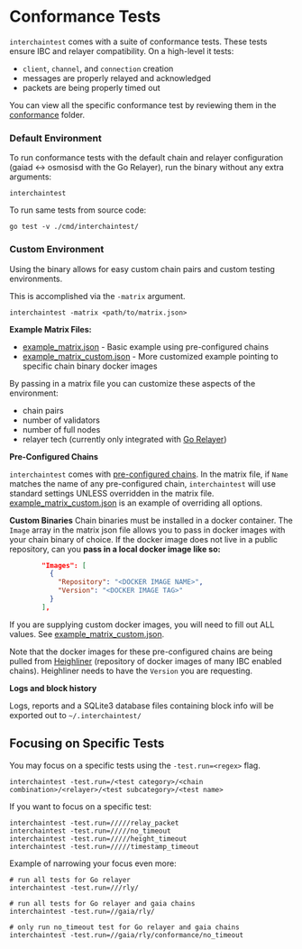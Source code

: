 # Conformance Tests

`interchaintest` comes with a suite of conformance tests. These tests ensure IBC and relayer compatibility. On a high-level it tests:
- `client`, `channel`, and `connection` creation
- messages are properly relayed and acknowledged
- packets are being properly timed out

You can view all the specific conformance test by reviewing them in the [conformance](../conformance/) folder.

### Default Environment
To run conformance tests with the default chain and relayer configuration (gaiad <-> osmosisd with the Go Relayer), run the binary without any extra arguments:
```shell
interchaintest
```

To run same tests from source code:
```shell
go test -v ./cmd/interchaintest/
```
### Custom Environment
Using the binary allows for easy custom chain pairs and custom testing environments.

This is accomplished via the `-matrix` argument.
```shell
interchaintest -matrix <path/to/matrix.json>
```

**Example Matrix Files:**
- [example_matrix.json](../cmd/interchaintest/example_matrix.json) - Basic example using pre-configured chains
- [example_matrix_custom.json](../cmd/interchaintest/example_matrix_custom.json) - More customized example pointing to specific chain binary docker images


By passing in a matrix file you can customize these aspects of the environment:
- chain pairs
- number of validators
- number of full nodes
- relayer tech (currently only integrated with [Go Relayer](https://github.com/cosmos/relayer))


**Pre-Configured Chains**

`interchaintest` comes with [pre-configured chains](../configuredChains.yaml).
In the matrix file, if `Name` matches the name of any pre-configured chain, `interchaintest` will use standard settings UNLESS overridden in the matrix file. [example_matrix_custom.json](../cmd/interchaintest/example_matrix_custom.json) is an example of overriding all options.


**Custom Binaries**
Chain binaries must be installed in a docker container.
The `Image` array in the matrix json file allows you to pass in docker images with your chain binary of choice.
If the docker image does not live in a public repository, can you **pass in a local docker image like so:**

```json
        "Images": [
          {
            "Repository": "<DOCKER IMAGE NAME>",
            "Version": "<DOCKER IMAGE TAG>"
          }
        ],
```

If you are supplying custom docker images, you will need to fill out ALL values. See [example_matrix_custom.json](../cmd/interchaintest/example_matrix_custom.json).


Note that the docker images for these pre-configured chains are being pulled from [Heighliner](https://github.com/strangelove-ventures/heighliner) (repository of docker images of many IBC enabled chains). Heighliner needs to have the `Version` you are requesting.


**Logs and block history**


Logs, reports and a SQLite3 database files containing block info will be exported out to `~/.interchaintest/`


## Focusing on Specific Tests

You may focus on a specific tests using the `-test.run=<regex>` flag.

```shell
interchaintest -test.run=/<test category>/<chain combination>/<relayer>/<test subcategory>/<test name>
```

If you want to focus on a specific test:

```shell
interchaintest -test.run=/////relay_packet
interchaintest -test.run=/////no_timeout
interchaintest -test.run=/////height_timeout
interchaintest -test.run=/////timestamp_timeout
```

Example of narrowing your focus even more:

```shell
# run all tests for Go relayer
interchaintest -test.run=///rly/

# run all tests for Go relayer and gaia chains
interchaintest -test.run=//gaia/rly/

# only run no_timeout test for Go relayer and gaia chains
interchaintest -test.run=//gaia/rly/conformance/no_timeout
```